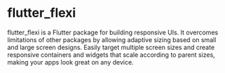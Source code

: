 # flutter_flexi
flutter_flexi is a Flutter package for building responsive UIs. It overcomes limitations of other packages by allowing adaptive sizing based on small and large screen designs. Easily target multiple screen sizes and create responsive containers and widgets that scale according to parent sizes, making your apps look great on any device.
